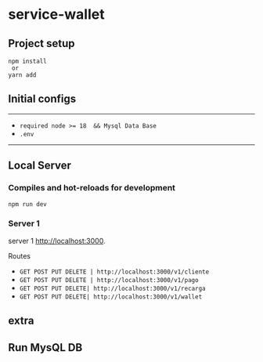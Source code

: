 # service-wallet

## Project setup
```
npm install
 or
yarn add
```
## Initial configs
 
---
- `required node >= 18  && Mysql Data Base`
- `.env`
---

## Local Server
### Compiles and hot-reloads for development
```
npm run dev
```

### Server 1
server 1 [http://localhost:3000](http://localhost:3000).

Routes
- `GET POST PUT DELETE | http://localhost:3000/v1/cliente`
- `GET POST PUT DELETE | http://localhost:3000/v1/pago`
- `GET POST PUT DELETE| http://localhost:3000/v1/recarga`
- `GET POST PUT DELETE| http://localhost:3000/v1/wallet`


## extra

## Run MysQL DB
